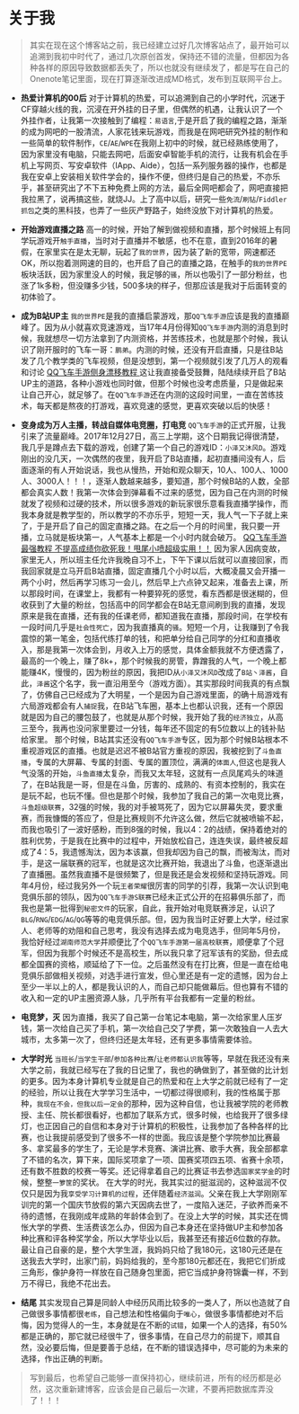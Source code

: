 # 关于我
> 其实在现在这个博客站之前，我已经建立过好几次博客站点了，最开始可以追溯到我初中时代了，通过几次原创首发，保持还不错的流量，但都因为各种各样的原因导致数据都丢失了，所以也就没有继续发了，都是写在自己的Onenote笔记里面，现在打算逐渐改进成MD格式，发布到互联网平台上。

* **热爱计算机的00后**
对于计算机的热爱，可以追溯到自己的小学时代，沉迷于CF穿越火线的我，沉浸在开外挂的日子里，但偶然的机遇，让我认识了一个外挂作者，让我第一次接触到了编程：`易语言`,于是开启了我的编程之路，渐渐的成为网吧的一股清流，人家花钱来玩游戏，而我是在网吧研究外挂的制作和一些简单的软件制作，`CE`/`AE`/`WPE`在我刚上初中的时候，就已经熟练使用了，因为家里没有电脑，只能去网吧，后面安卓智能手机的流行，让我有机会在手机上写网页、写安卓软件（IApp、Aide），包括一系列服务器的操作，也都是我在安卓上安装相关软件学会的，操作不便，但终归是自己的热爱，不亦乐乎，甚至研究出了不下五种免费上网的方法，最后全网吧都会了，网吧直接把我拉黑了，说再搞这些，就烧JJ。上了高中以后，研究一些`免流`/`刷钻`/`Fiddler抓包`之类的黑科技，也弄了一些灰产野路子，始终没放下对计算机的热爱。

* **开始游戏直播之路**
高一的时候，开始了解到做视频和直播，那个时候班上有同学玩游戏开`触手直播`，当时对于直播并不敏感，也不在意，直到2016年的暑假，在家里实在是太无聊，玩起了`我的世界`，因为装了新的宽带，网速都还OK，所以抱着测网速的目的，也开启了自己的直播之路，在触手的`我的世界PE`板块活跃，因为家里没人的时候，我足够的`骚`，所以也吸引了一部分粉丝，也涨了1k多粉，但没赚多少钱，500多块的样子，但那应该是我对于后面转变的初体验了。

* **成为B站UP主**
`我的世界PE`是我的直播启蒙游戏，那`QQ飞车手游`应该是我的直播巅峰了。因为从小就喜欢竞速游戏，当17年4月份得知`QQ飞车手游`内测的消息到时候，我就想尽一切方法拿到了内测资格，并苦练技术，也就是那个时候，我认识了刚开服时的飞车一哥：`鹏弟`。内测的时候，还没有开启直播，只是往B站发了几个教学类的飞车视频，但是没想到，第一个视频就引发了几万人的观看和讨论
[QQ飞车手游侧身漂移教程
](https://www.bilibili.com/video/BV1px411q7q1/?spm_id_from=333.999.0.0 "B站链接")这让我直接备受鼓舞，陆陆续续开启了B站UP主的道路，各种小游戏也同时做，但那个时候也没考虑质量，只是做起来让自己开心，就足够了。在`QQ飞车手游`还在内测的这段时间里，一直在苦练技术，每天都是熬夜的打游戏，喜欢竞速的感觉，更喜欢突破以后的快感！

* **变身成为万人主播，转战自媒体电竞圈，打电竞**
`QQ飞车手游`的正式开服，让我引来了流量巅峰。2017年12月27日，高三上学期，这个日期我记得很清楚，我几乎是蹲点去下载的游戏，创建了第一个自己的游戏ID：`小泽又沐风D`。游戏刚出的没几天，一次偶然的夜里，我开启了B站直播，起初直播间没有人，后面逐渐的有人开始说话，我也从慢热，开始和观众聊天，10人、100人、1000人、3000人！！！，逐渐人数越来越多，要知道，那个时候B站的人数，全部都会真实人数！我第一次体会到弹幕看不过来的感觉，因为自己在内测的时候就发了视频和过硬的技术，所以很多游戏的新玩家很乐意看我直播学操作，而我本身就是教学型的，所以教学的不亦乐乎，短短一天，我人气一下子就上来了，于是开启了自己的固定直播之路。在之后一个月的时间里，我只要一开播，立马就是板块第一，人气基本上都是一个小时内就会破万。
[QQ飞车手游最强教程 不提高成绩你砍死我！甩尾小喷超级实用！！](https://www.bilibili.com/video/BV1Sx411t7BW "B站链接")
因为家人因病变故，家里无人，所以班主任允许我晚自习不上，下午下课以后就可以直接回家，而我回家就是立马开启B站直播，固定直播几个小时以后，大概凌晨又会开播一两个小时，然后再学习练习一会儿，然后早上六点钟又起来，准备去上课，所以那段时间，在课堂上，我都有一种要猝死的感觉，看东西都是很迷糊的，但收获到了大量的粉丝，包括高中的同学都会在B站无意间刷到我的直播，发现原来是我在直播，还有我的任课老师，都知道我在直播，那段时间，在学校有一段时间几乎是`社会性死亡`，因为我直播真的`骚`。短短一个月，让我赚到了令我震惊的第一笔金，包括代练打单的钱，和把单分给自己同学的分红和直播收入，那是我第一次体会到，月收入上万的感觉，具体金额我就不方便透露了，最高的一个晚上，赚了8k+，那个时候我的房管，靠蹭我的人气，一个晚上都能赚4K，慢慢的，因为粉丝的原因，我把ID从`小泽又沐风D`改成了`B站丶泽酱`，自此，`泽酱`这个名字，我一直沿用至今（游戏方面）。其实那段时间我真的有点飘了，仿佛自己已经成为了大明星，一个是因为自己游戏里面，的确十局游戏有六局游戏都会有人`捕捉`我，在B站飞车圈，基本上也都认识我，还有一个原因就是因为自己的腰包鼓了，也就是从那个时候，我开始了我的`经济独立`，从高三至今，我再也没问家里要过一分钱，每年还不固定的有5位数以上的钱补贴给家里。
那个时候，B站其实还没有`QQ飞车手游`专区，因为那个时候B站根本不重视游戏区的直播。也就是迟迟不被B站官方重视的原因，我被挖到了`斗鱼直播`，专属的大屏幕、专属的封面、专属的置顶位，满满的`体面人`,但这也是我人气没落的开始，`斗鱼直播`太复杂，而我又太年轻，这就有一点凤尾鸡头的味道了，在B站我是一哥，但是在斗鱼，厉害的、成熟的、有资本控制的，我实在是玩不起，也玩不懂。但也是那个时候，我参加了我自己的第一次电竞比赛，`斗鱼超级联赛`，32强的时候，我的对手被骂死了，因为它以屏幕失灵，要求重赛，而我慷慨的答应了，但是比赛规则不允许这么做，然后它就被喷输不起，而我也吸引了一波好感粉，而到8强的时候，我以4：2的战绩，保持着绝对的胜利优势，于是我在比赛中的过程中，开始放松自己，连连失误，最终被反超成了4：5，我遗憾淘汰，因为本该赢，但我却因为自己的飘，而被淘汰，而对手，是这一届联赛的冠军，也就是这次比赛开始，我退出了斗鱼，也逐渐退出了直播圈。虽然我直播不是很频繁了，但是我还是会发视频和坚持玩游戏。同年4月份，经过我另外一个玩`王者荣耀`很厉害的同学的引荐，我第一次认识到电竞俱乐部的领队，因为`QQ飞车手游S联赛`已经未正式公开的在招募俱乐部了，而我也是第一批得到`秘密文件`的玩家，自此，我开始对电竞联赛涉足，认识了`BLG`/`RNG`/`EDG`/`AG`/`QG`等等的电竞俱乐部。但，因为我当时正好要上大学，经过家人、老师等的劝阻和自己思考，我没有选择去成为电竞选手，但同年5月份，我恰好经过`湖南师范大学`并顺便比了个`QQ飞车手游第一届高校联赛`，顺便拿了个冠军，但因为我那个时候还不是高校生，所以我只拿了冠军该有的奖励，但去成都全国赛的资格，顺延给了下一位。之后虽然没有在打比赛，但是一直在给电竞俱乐部做相关视频，对选手进行宣发，但心里还是有一定的遗憾，因为台上至少一半以上的人，都是我认识的人，而自己却只能做幕后。但也算有不错的收入和一定的UP主圈资源人脉，几乎所有平台我都有一定量的粉丝。

* **电竞梦，灭**
因为直播，我买了自己第一台笔记本电脑，第一次给家里人压岁钱，第一次给自己买了手机，第一次给自己交了学费，第一次敢独自一人去大城市，太多第一次了，但终归还是太年轻，还有更多事情需要体验。

* **大学时光**
`当班长`/`当学生干部`/`参加各种比赛`/`让老师都认识我`等等，早就在我还没有来大学之前，我就已经写在了我的日记里了，我也的确做到了，甚至做的比计划的更多。因为本身计算机专业就是自己的热爱和在上大学之前就已经有了一定的经验，所以让我在大学学习生活中，一切都过得很顺利，我的性格属于那种，`我现在不会，但我以后一定会`的那种，因为这种自信，也让我被学院的老师教授、主任、院长都很看好，也都加了联系方式，很多时候，也给我开了很多绿灯，也正因自己的自信和本身对于计算机的积极性，让我参加了各种各样的比赛，也让我提前感受到了很多不一样的世面。我应该是整个学院参加比赛最多、拿奖最多的学生了，无论是学术竞赛、演讲比赛、歌手大赛，我全部都拿了不错的名次，算下来，国际奖项拿了一项、国赛奖项四五项、省赛十余项，还有数不胜数的校赛一等奖。还记得拿着自己的比赛证书去参选`国家奖学金`的时候，整整`一箩筐`的奖状。
在大学的时光，我其实过的挺滋润的，这种滋润不仅仅只是因为我`享受学习计算机的过程`，还伴随着`经济滋润`。父亲在我上大学刚刚军训完的第一个国庆节放假的第六天因病去世了，一度陷入迷茫，子欲养而亲不待的遗憾，在我刚成年成熟的年龄体会到了。在没上大学的时候，其实还在惆怅大学的学费、生活费该怎么办，但因为自己本身还在坚持做UP主和参加各种比赛和评各种奖学金，所以大学毕业以后，我甚至还有接近6位数的存款。最让自己自豪的是，整个大学生涯，我妈妈只给了我180元，这180元还是在送我去大学时，出家门前，妈妈给我的，至今那180元都还在，我把它们折成三角形，像护身符一样放在自己随身包里面，把它当成护身符锦囊一样，不到万不得已，我绝不花出去。

* **结尾**
其实发现自己算是同龄人中经历风雨比较多的一类人了，所以也造就了自己做很多事情都很`老练`，自己想法和性格偏向于`唯心`，做很多事情都绝对不后悔，因为觉得人的一生，本身就是在不断的`试错`，如果一个人的选择，有50%都是正确的，那它就已经很牛了，很多事情，在自己尽力的前提下，顺其自然，没必要后悔，但是要善于总结，在不断的错误选择中，尽可能的为未来的选择，作出正确的判断。

> 写到最后，也希望自己能够一直保持初心，继续前进，所有的经历都是必然，这次重新建博客，应该会是自己最后一次建，不要再把数据库弄没了！！！